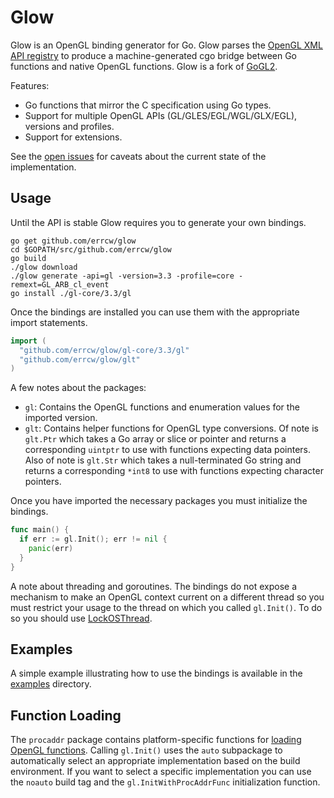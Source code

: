 Glow
====

Glow is an OpenGL binding generator for Go. Glow parses the [OpenGL XML API registry](https://cvs.khronos.org/svn/repos/ogl/trunk/doc/registry/public/api/) to produce a machine-generated cgo bridge between Go functions and native OpenGL functions. Glow is a fork of [GoGL2](https://github.com/chsc/gogl2).

Features:
- Go functions that mirror the C specification using Go types.
- Support for multiple OpenGL APIs (GL/GLES/EGL/WGL/GLX/EGL), versions and profiles.
- Support for extensions.

See the [open issues](https://github.com/errcw/glow/issues) for caveats about the current state of the implementation.

Usage
-----

Until the API is stable Glow requires you to generate your own bindings.

    go get github.com/errcw/glow
    cd $GOPATH/src/github.com/errcw/glow
    go build
    ./glow download
    ./glow generate -api=gl -version=3.3 -profile=core -remext=GL_ARB_cl_event
    go install ./gl-core/3.3/gl
    
Once the bindings are installed you can use them with the appropriate import statements.

```Go
import (
  "github.com/errcw/glow/gl-core/3.3/gl"
  "github.com/errcw/glow/glt"
)
```

A few notes about the packages:
- `gl`: Contains the OpenGL functions and enumeration values for the imported version.
- `glt`: Contains helper functions for OpenGL type conversions. Of note is `glt.Ptr` which takes a Go array or slice or pointer and returns a corresponding `uintptr` to use with functions expecting data pointers. Also of note is `glt.Str` which takes a null-terminated Go string and returns a corresponding `*int8` to use with functions expecting character pointers.

Once you have imported the necessary packages you must initialize the bindings.

```Go
func main() {
  if err := gl.Init(); err != nil {
    panic(err)
  }
}
```

A note about threading and goroutines. The bindings do not expose a mechanism to make an OpenGL context current on a different thread so you must restrict your usage to the thread on which you called `gl.Init()`. To do so you should use [LockOSThread](https://code.google.com/p/go-wiki/wiki/LockOSThread).


Examples
--------

A simple example illustrating how to use the bindings is available in the [examples](https://github.com/errcw/glow/tree/master/examples) directory.

Function Loading
----------------

The `procaddr` package contains platform-specific functions for [loading OpenGL functions](https://www.opengl.org/wiki/Load_OpenGL_Functions). Calling `gl.Init()` uses the `auto` subpackage to automatically select an appropriate implementation based on the build environment. If you want to select a specific implementation you can use the `noauto` build tag and the `gl.InitWithProcAddrFunc` initialization function.
